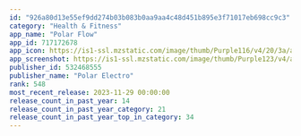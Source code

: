 ```yaml
---
id: "926a80d13e55ef9dd274b03b083b0aa9aa4c48d451b895e3f71017eb698cc9c3"
category: "Health & Fitness"
app_name: "Polar Flow"
app_id: 717172678
app_icon: https://is1-ssl.mzstatic.com/image/thumb/Purple116/v4/20/3a/a5/203aa5cf-4ad2-4f28-0b61-d94fe99d673d/AppIcon-1x_U007emarketing-0-6-0-85-220.png/1024x1024bb.png
app_screenshot: https://is1-ssl.mzstatic.com/image/thumb/Purple123/v4/a7/cf/ca/a7cfcabc-af08-3e9d-4498-33f91dd23641/mzl.hvjzwvdj.png/1242x2688bb.png
publisher_id: 532468555
publisher_name: "Polar Electro"
rank: 548
most_recent_release: 2023-11-29 00:00:00
release_count_in_past_year: 14
release_count_in_past_year_category: 21
release_count_in_past_year_top_in_category: 34
---
```


